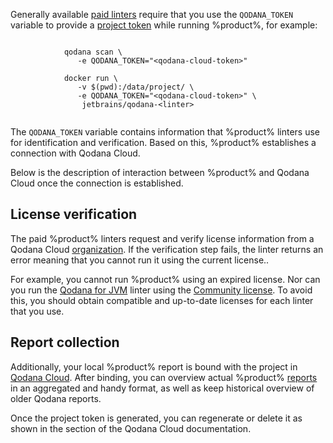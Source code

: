 [//]: # (title: Project tokens)

Generally available [paid linters](pricing.md#pricing-linters-licenses) require that you use the 
`QODANA_TOKEN` variable to provide a [project token](cloud-projects.xml#cloud-manage-projects) while running %product%, 
for example: 

<tabs>
    <tab title="Qodana CLI" id="project-token-cli-tab">
        <code style="block" lang="shell" prompt="$">
            qodana scan \
               -e QODANA_TOKEN="&lt;qodana-cloud-token&gt;"
        </code>
    </tab>
    <tab title="Docker image" id="project-token-docker">
        <code style="block" lang="shell" prompt="$">
            docker run \
               -v $(pwd):/data/project/ \
               -e QODANA_TOKEN="&lt;qodana-cloud-token&gt;" \
                jetbrains/qodana-&lt;linter&gt;        
        </code>
    </tab>
</tabs>

The `QODANA_TOKEN` variable contains information that %product% linters use for identification and verification.
Based on this, %product% establishes a connection with Qodana Cloud.

Below is the description of interaction between %product% and Qodana Cloud once the connection is established. 

## License verification

The paid %product% linters request and verify license information from a Qodana Cloud [organization](cloud-organizations.xml). 
If the verification step fails, the linter returns an error meaning that you cannot run it using the current license.. 

For example, you cannot run %product% using an expired license. Nor can you run the 
[Qodana for JVM](qodana-jvm.md) linter using the [Community license](pricing.md#pricing-linters-licenses).
To avoid this, you should obtain compatible and up-to-date licenses for each linter that you use.

## Report collection

Additionally, your local %product% report is bound with the project in [Qodana Cloud](cloud-projects.xml). After binding, 
you can overview actual %product% [reports](cloud-overview-reports.xml) in an aggregated and handy format, as well as 
keep historical overview of older Qodana reports. 

Once the project token is generated, you can regenerate or delete it as shown in the 
[](cloud-projects.xml#cloud-manage-projects) section of the Qodana Cloud documentation.